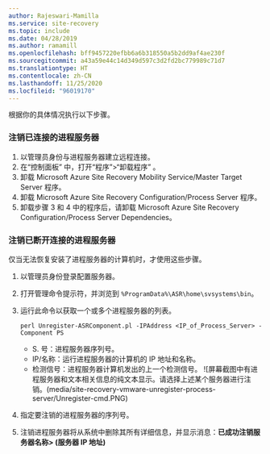 ```yaml
---
author: Rajeswari-Mamilla
ms.service: site-recovery
ms.topic: include
ms.date: 04/28/2019
ms.author: ramamill
ms.openlocfilehash: bff9457220efbb6a6b318550a5b2dd9af4ae230f
ms.sourcegitcommit: a43a59e44c14d349d597c3d2fd2bc779989c71d7
ms.translationtype: HT
ms.contentlocale: zh-CN
ms.lasthandoff: 11/25/2020
ms.locfileid: "96019170"
---
```

根据你的具体情况执行以下步骤。

### <a name="unregister-a-connected-process-server"></a>注销已连接的进程服务器

1. 以管理员身份与进程服务器建立远程连接。
2. 在“控制面板”  中，打开“程序”>“卸载程序”  。
3. 卸载 Microsoft Azure Site Recovery Mobility Service/Master Target Server 程序。
4. 卸载 Microsoft Azure Site Recovery Configuration/Process Server 程序。
5. 卸载步骤 3 和 4 中的程序后，请卸载 Microsoft Azure Site Recovery Configuration/Process Server Dependencies。

### <a name="unregister-a-disconnected-process-server"></a>注销已断开连接的进程服务器

仅当无法恢复安装了进程服务器的计算机时，才使用这些步骤。

1. 以管理员身份登录配置服务器。
2. 打开管理命令提示符，并浏览到 `%ProgramData%\ASR\home\svsystems\bin`。
3. 运行此命令以获取一个或多个进程服务器的列表。

    ```
    perl Unregister-ASRComponent.pl -IPAddress <IP_of_Process_Server> -Component PS
    ```
    - S. 号：进程服务器序列号。
    - IP/名称：运行进程服务器的计算机的 IP 地址和名称。
    - 检测信号：进程服务器计算机发出的上一个检测信号。
    ![屏幕截图中有进程服务器和文本相关信息的纯文本显示。请选择上述某个服务器进行注销。(media/site-recovery-vmware-unregister-process-server/Unregister-cmd.PNG)

4. 指定要注销的进程服务器的序列号。
5. 注销进程服务器将从系统中删除其所有详细信息，并显示消息：**已成功注销服务器名称> (服务器 IP 地址)**

